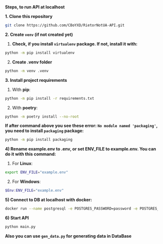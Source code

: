 **Steps, to run API at localhost**

**1. Clone this repository**

```bash
git clone https://github.com/CBoYXD/RietorNotUA-API.git
```

**2. Create ```venv``` (if not created yet)**

1) **Check, if you install ```virtualenv``` package. If not, install it with:**

```bash
python -m pip install virtualenv
```

2) **Create .venv folder**

```bash
python -m venv .venv
```


**3. Install project requirements**

1) With **pip**:

```bash
python -m pip install -r requirements.txt
```

2) With **poetry**:

```bash
python -m poetry install --no-root
```

**If after command above you see these error: ```No module named 'packaging'```, you need to install ```packaging``` package:**

```bash
python -m pip install packaging
```

**4) Rename example.env to .env, or set ENV_FILE to example.env. You can do it with this command:**

1) For **Linux**:
   
```bash
export ENV_FILE="example.env"
```

2) For **Windows**:

```powershell
$Env:ENV_FILE="example.env"
```

**5) Connect to DB at localhost with docker:**

```bash
docker run --name postgresql -e POSTGRES_PASSWORD=password -e POSTGRES_USER=user -e POSTGRES_DB=db_name -p 5432:5432 -d postgres:16.2-alpine
```

**6) Start API**

```bash
python main.py
```

**Also you can use ```gen_data.py``` for generating data in DataBase**